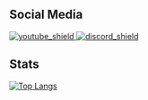 [youtube_shield]: https://img.shields.io/badge/YouTube-red
[discord_shield]: https://img.shields.io/badge/Discord-blue
[youtube]: youtube.com/c/CorruptedBytes
[discord]: https://discord.io/CorruptedBytes

## Social Media
[ ![youtube_shield][] ][youtube]
[ ![discord_shield][] ][discord]

## Stats

[![Top Langs](https://github-readme-stats.vercel.app/api/top-langs/?username=CorruptedBytes&layout=compact&theme=tokyonight)](https://github.com/anuraghazra/github-readme-stats)
